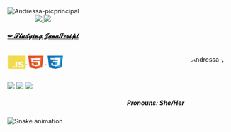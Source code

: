 <img align=”center” alt="Andressa-picprincipal" src="https://cdn.discordapp.com/attachments/685894832303898760/960698828728709180/PicsArt_04-04-08.jpg">



<br>
<div align="center" style="display: flex">
  <a href="https://github.com/garotaonline">
  <img height="130em" src="https://github-readme-stats.vercel.app/api?username=garotaonline&show_icons=true&theme=radical&include_all_commits=true&count_private=true"/>
  <img height="130em" src="https://github-readme-stats.vercel.app/api/top-langs/?username=garotaonline&layout=compact&langs_count=7&theme=radical"/>
    <h4 align="center">✏ 𝓢𝓽𝓾𝓭𝔂𝓲𝓷𝓰 𝓙𝓪𝓿𝓪𝓢𝓬𝓻𝓲𝓹𝓽</h4>
</div>
  <div style="display: inline_block"><br>
  <img align="center" alt="Andressa-Js" height="30" width="40" src="https://raw.githubusercontent.com/devicons/devicon/master/icons/javascript/javascript-plain.svg">
  <img align="center" alt="Andressa-HTML" height="30" width="40" src="https://raw.githubusercontent.com/devicons/devicon/master/icons/html5/html5-original.svg">
  <img align="center" alt="Andressa-CSS" height="30" width="40" src="https://raw.githubusercontent.com/devicons/devicon/master/icons/css3/css3-original.svg">
  <img align="right" alt="Andressa-pic" height="150" style="border-radius:50px;" src="https://cdn.discordapp.com/attachments/685894832303898760/960698855601618975/9e9732629cfa6ae287a490aa40e731f2.gif">
</div>
  
  ##
 
<div> 
  <a href="https://www.instagram.com/garotaaonlinee/" target="_blank"><img src="https://img.shields.io/badge/-Instagram-%23E4405F?style=for-the-badge&logo=instagram&logoColor=white" target="_blank"></a>
  <a href = "mailto:andressaldl16@gmail.com"><img src="https://img.shields.io/badge/-Gmail-%23333?style=for-the-badge&logo=gmail&logoColor=white" target="_blank"></a>
  <a href="https://www.linkedin.com/in/andressa-laurentino-de-lima-722860127/" target="_blank"><img src="https://img.shields.io/badge/-LinkedIn-%230077B5?style=for-the-badge&logo=linkedin&logoColor=white" target="_blank"></a>
</div>
  <h5 align="end">Pronouns: She/Her</h5>
  
  ![Snake animation](https://github.com/garotaonline/garotaonline/blob/output/github-contribution-grid-snake.svg)
 

